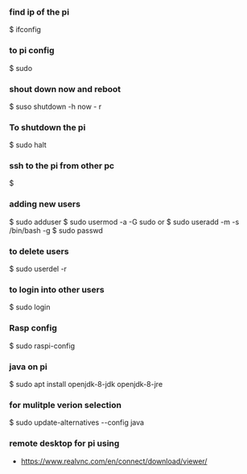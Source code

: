
### find ip of the pi 
$ ifconfig 

### to pi config 
$ sudo 

### shout down now and reboot 
$ suso shutdown -h now - r 

### To shutdown the pi 
$ sudo halt

### ssh to the pi from other pc 
$ 


### adding new users 
$ sudo adduser <name>
$ sudo usermod -a -G sudo <name>
or 
$ sudo useradd <name> -m -s /bin/bash -g <users-groupname>
$ sudo passwd <name>

### to delete users 
$ sudo userdel -r <name> 


### to login into other users 
$ sudo login 


### Rasp config 
$ sudo raspi-config 


### java on pi 
$ sudo apt install openjdk-8-jdk openjdk-8-jre 

### for mulitple verion selection 
$ sudo update-alternatives --config java 


### remote desktop for pi using 
- https://www.realvnc.com/en/connect/download/viewer/